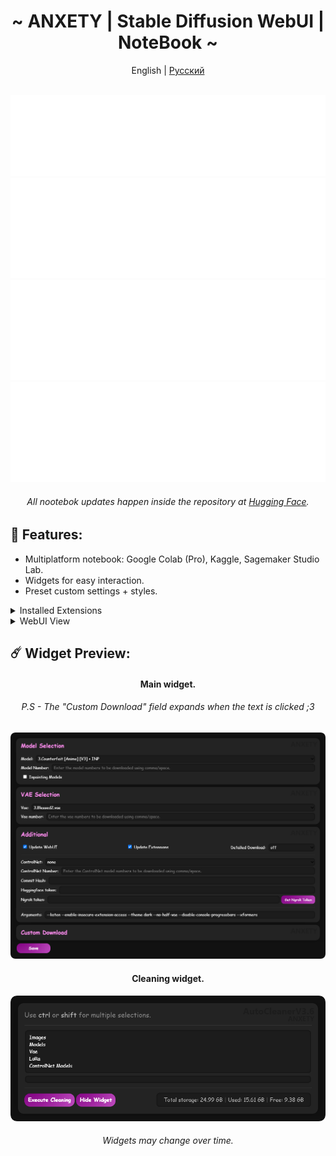 <div align="center">

<h1 align="center">~ ANXETY | Stable Diffusion WebUI | NoteBook ~</h1>

English | [Русский ](./README-ru_RU.md)

</div>


<div align="center">
	</br>
	<a href="https://lookup.guru/565783561878372352">
		<img src="/SVG/en/discord-en.svg" width="800" height="130" alt="discord">
	</a>
	<a href="https://studiolab.sagemaker.aws/import/github/anxety-solo/sd-webui-sagemaker/blob/main/notebooks/en/anxety-sdw_en.ipynb">
		<img src="/SVG/en/sagemaker-en.svg" width="800" height="160" alt="sagemaker">
	</a>
	<a href="https://www.kaggle.com/anxetysolo/anxety-sdw-en">
		<img src="/SVG/en/kaggle-en.svg" width="800" height="160" alt="kaggle">
	</a>
      <a href="https://colab.research.google.com/drive/1xVRHNi0_5Vi4s3H0ps8hVncMxEKFGWUp">
		<img src="/SVG/en/colab-en.svg" width="800" height="160" alt="colab">
	</a>
	</br>
	<h6>All nootebok updates happen inside the repository at <a href="https://huggingface.co/NagisaNao/fast_repo/tree/main">Hugging Face</a>.</h6>
</div>


## 🌟 Features:
  - Multiplatform notebook: Google Colab (Pro), Kaggle, Sagemaker Studio Lab.
  - Widgets for easy interaction.
  - Preset custom settings + styles.

<details>
<summary>Installed Extensions</summary>

- [Config-Presets](https://github.com/Zyin055/Config-Presets)
- [Umi-AI-Wildcards](https://github.com/Tsukreya/Umi-AI-Wildcards)
- [additional-networks](https://github.com/kohya-ss/sd-webui-additional-networks)
- [adetailer](https://github.com/Bing-su/adetailer)
- [aspect-ratio-helper](https://github.com/thomasasfk/sd-webui-aspect-ratio-helper)
- [batchlinks](https://github.com/etherealxx/batchlinks-webui)
- [canvas-zoom](https://github.com/richrobber2/canvas-zoom)
- [cattpuccin](https://github.com/catppuccin/stable-diffusion-webui)
- [ControlNet](https://github.com/Mikubill/sd-webui-controlnet)
- [infinite-image-browsing](https://github.com/zanllp/sd-webui-infinite-image-browsing)
- [lora-block-weight](https://github.com/hako-mikan/sd-webui-lora-block-weight)
- [ncpt_colab_timer](https://github.com/NoCrypt/ncpt_colab_timer) - edited by me
- [neutral-prompt](https://github.com/ljleb/sd-webui-neutral-prompt)
- [regional-prompter](https://github.com/hako-mikan/sd-webui-regional-prompter)
- [state](https://github.com/ilian6806/stable-diffusion-webui-state)
- [supermerger](https://github.com/hako-mikan/sd-webui-supermerger)
- [tag-complete](https://github.com/DominikDoom/a1111-sd-webui-tagcomplete)
- [wd14-tagger](https://github.com/picobyte/stable-diffusion-webui-wd14-tagger)
- [sd-encrypt-image](https://github.com/viyiviyi/sd-encrypt-image)

</details>

<details>
<summary>WebUI View</summary>
	
![webui](/img/webui.png)
</details>


## ☄️ Widget Preview:

<div align="center"> 
  
  <h4>Main widget.</h5>
  <h6>P.S - The "Custom Download" field expands when the text is clicked ;3</h6>
  
  ![main_widget](/img/en/main_widget_en.png)
  <h4>Cleaning widget.</h4>
  
  ![clean_widget](/img/en/cleaner_widget_en.png)
  </br>
  <h6>Widgets may change over time.</h6>

</div>